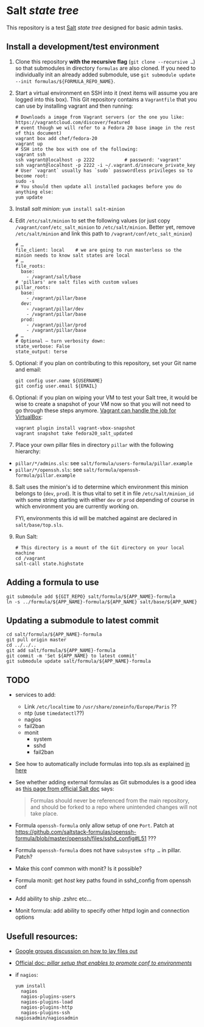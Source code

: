 # Salt *state tree*

This repository is a test [Salt](http://www.saltstack.com/) *state tree* designed for basic admin
tasks.

## Install a development/test environment

1. Clone this repository **with the recursive flag** (`git clone --recursive …`) so that submodules
    in directory `formulas` are also cloned. If you need to individually init an already added
    submodule, use `git submodule update --init formulas/${FORMULA_REPO_NAME}`.

2. Start a virtual environment en SSH into it (next items will assume you are logged into this box).
    This Git repository contains a `Vagrantfile` that you can use by installing vagrant and then
    running:

    ```
    # Downloads a image from Vagrant servers (or the one you like: https://vagrantcloud.com/discover/featured
    # event though we will refer to a Fedora 20 base image in the rest of this document)
    vagrant box add chef/fedora-20
    vagrant up
    # SSH into the box with one of the following:
    vagrant ssh
    ssh vagrant@localhost -p 2222           # password: 'vagrant'
    ssh vagrant@localhost -p 2222 -i ~/.vagrant.d/insecure_private_key
    # User `vagrant` usually has `sudo` passwordless privileges so to become root:
    sudo -s
    # You should then update all installed packages before you do anything else:
    yum update
    ```

3. Install *salt minion*: `yum install salt-minion`

4. Edit `/etc/salt/minion` to set the following values (or just copy `/vagrant/conf/etc_salt_minion`
    to `/etc/salt/minion`. Better yet, remove `/etc/salt/minion` and link this path to
    `/vagrant/conf/etc_salt_minion`)

    ```
    # …
    file_client: local    # we are going to run masterless so the minion needs to know salt states are local
    # …
    file_roots:
      base:
        - /vagrant/salt/base
    # 'pillars' are salt files with custom values
    pillar_roots:
      base:
        - /vagrant/pillar/base
      dev:
        - /vagrant/pillar/dev
        - /vagrant/pillar/base
      prod:
        - /vagrant/pillar/prod
        - /vagrant/pillar/base
    # …
    # Optional – turn verbosity down:
    state_verbose: False
    state_output: terse
    ```

5. Optional: if you plan on contributing to this repository, set your Git name and email:

    ```
    git config user.name ${USERNAME}
    git config user.email ${EMAIL}
    ```

6. Optional: if you plan on wiping your VM to test your Salt tree, it would be wise to create a
    snapshot of your VM now so that you will not need to go through these steps anymore.
    [Vagrant can handle the job for VirtualBox](https://github.com/dergachev/vagrant-vbox-snapshot):

    ```
    vagrant plugin install vagrant-vbox-snapshot
    vagrant snapshot take fedora20_salt_updated
    ```

7. Place your own pillar files in directory `pillar` with the following hierarchy:

  - `pillar/*/admins.sls`: see `salt/formula/users-formula/pillar.example`
  - `pillar/*/openssh.sls`: see `salt/formula/openssh-formula/pillar.example`

8.  Salt uses the minion's id to determine which environment this minion belongs to (`dev`, `prod`).
    It is thus vital to set it in file `/etc/salt/minion_id` with some string starting with either
    `dev` or `prod` depending of course in which environment you are currently working on.

    FYI, environments this id will be matched against are declared in `salt/base/top.sls`.

9. Run Salt:

    ```
    # This directory is a mount of the Git directory on your local machine
    cd /vagrant
    salt-call state.highstate
    ```

## Adding a formula to use

```
git submodule add ${GIT_REPO} salt/formula/${APP_NAME}-formula
ln -s ../formula/${APP_NAME}-formula/${APP_NAME} salt/base/${APP_NAME}
```

## Updating a submodule to latest commit

```
cd salt/formula/${APP_NAME}-formula
git pull origin master
cd ../../..
git add salt/formula/${APP_NAME}-formula
git commit -m 'Set ${APP_NAME} to latest commit'
git submodule update salt/formula/${APP_NAME}-formula
```

## TODO

- services to add:
  - Link `/etc/localtime` to `/usr/share/zoneinfo/Europe/Paris` ??
  - ntp (use `timedatectl`??)
  - nagios
  - fail2ban
  - monit
    - system
    - sshd
    - fail2ban

- See how to automatically include formulas into top.sls as explained [in here](https://git.forgeservicelab.fi/jrodrigu/masterless-formulas/blob/e70e4e11d4c4ec1f66b1374d2335e745f4827bce/ml-wordpress/init.sls)
- See whether adding external formulas as Git submodules is a good idea as
  [this page from official Salt doc](http://docs.saltstack.com/en/latest/topics/best_practices.html)
  says:

  > Formulas should never be referenced from the main repository, and should be forked to a repo
  > where unintended changes will not take place.

- Formula `openssh-formula` only allow setup of one `Port`. Patch at https://github.com/saltstack-formulas/openssh-formula/blob/master/openssh/files/sshd_config#L51  ???
- Formula `openssh-formula` does not have `subsystem sftp …` in pillar. Patch?
- Make this conf common with monit? Is it possible?
- Formula monit: get *_host_* key paths found in sshd_config from openssh conf
- Add ability to ship .zshrc etc…
- Monit formula: add ability to specify other httpd login and connection options

## Usefull resources:

- [Google groups discussion on how to lay files out](https://groups.google.com/forum/#!msg/salt-users/k8tYoBQM_Fo/TtncOjwkBc4J)
- [Official doc: *pillar setup that enables to promote conf to environments*](http://docs.saltstack.com/en/latest/topics/tutorials/states_pt4.html#environment-configuration)

- if `nagios`:

    ```
    yum install
      nagios
      nagios-plugins-users
      nagios-plugins-load
      nagios-plugins-http
      nagios-plugins-ssh
    nagiosadmin/nagiosadmin
    ```
